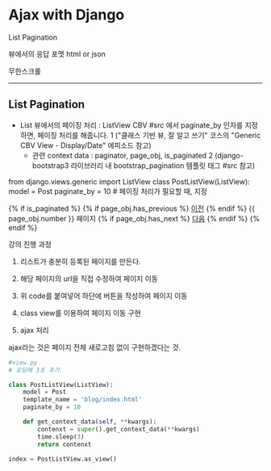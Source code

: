 # Ajax with Django

List Pagination

뷰에서의 응답 포멧 html or json

무한스크롤

----

## List Pagination


* List 뷰에서의 페이징 처리 : ListView CBV #src 에서 paginate_by 인자를 지정하면, 페이징 처리를 해줍니다. 1
("클래스 기반 뷰, 잘 알고 쓰기" 코스의 "Generic CBV View - Display/Date" 에피소드 참고)
    * 관련 context data : paginator, page_obj, is_paginated 2
    (django-bootstrap3 라이브러리 내 bootstrap_pagination 템플릿 태그 #src 참고)

from django.views.generic import ListView
class PostListView(ListView):
model = Post
paginate_by = 10 # 페이징 처리가 필요할 때, 지정

{% if is_paginated %}
{% if page_obj.has_previous %}
<a href="?page={{ page_obj.previous_page_number }}">이전</a>
{% endif %}
{{ page_obj.number }} 페이지
{% if page_obj.has_next %}
<a href="?page={{ page_obj.next_page_number }}">다음</a>
{% endif %}
{% endif %}

강의 진행 과정

1. 리스트가 충분히 등록된 페이지를 만든다.

2. 해당 페이지의 url을 직접 수정하여 페이지 이동

3. 위 code를 붙여넣어 하단에 버튼을 작성하여 페이지 이동

4. class view를 이용하여 페이지 이동 구현

5. ajax 처리

ajax라는 것은 페이지 전체 새로고침 없이 구현하겠다는 것. 

```py
#view.py
# 로딩에 3초 추가

class PostListView(ListView):
    model = Post
    template_name = 'blog/index.html'
    paginate_by = 10

    def get_context_data(self, **kwargs):
        contenxt = super().get_context_data(**kwargs)
        time.sleep(3)
        return contenxt

index = PostListView.as_view()

```